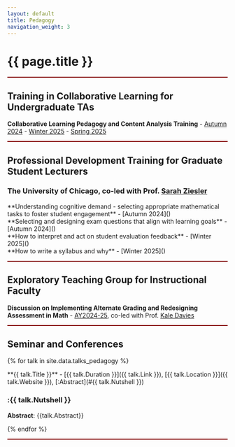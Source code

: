 ```yaml
---
layout: default
title: Pedagogy
navigation_weight: 3
---
```




<div style="border-bottom: 2px  solid #800000;">

# {{ page.title }}

</div>





<div style="border-bottom: 2px  solid #800000;">


## Training in Collaborative Learning for Undergraduate TAs

**Collaborative Learning Pedagogy and Content Analysis Training** - [Autumn 2024](/assets/syllabi/2024AU_CL1.pdf) - [Winter 2025](/assets/syllabi/2025WI_CL2.pdf) - [Spring 2025](/assets/syllabi/2025SP_CL3.pdf)

</div>

<div style="border-bottom: 2px  solid #800000;">

## Professional Development Training for Graduate Student Lecturers

### The University of Chicago, co-led with Prof. [Sarah Ziesler](https://mathematics.uchicago.edu/people/profile/sarah-ziesler/)


<div class="course">
**Understanding cognitive demand - selecting appropriate mathematical tasks to foster student engagement** - [Autumn 2024]() 
</div>

<div class="course">
**Selecting and designing exam questions that align with learning goals** - [Autumn 2024]()
</div>

<div class="course">
**How to interpret and act on student evaluation feedback** - [Winter 2025]()
</div>

<div class="course">
**How to write a syllabus and why** - [Winter 2025]()
</div>
<p></p>

</div>

<div style="border-bottom: 2px  solid #800000;">

## Exploratory Teaching Group for Instructional Faculty

**Discussion on Implementing Alternate Grading and Redesigning Assessment in Math** - [AY2024-25](https://teaching.uchicago.edu/programs/exploratory-teaching-groups), co-led with Prof. [Kale Davies](https://mathematics.uchicago.edu/people/profile/kale-davies/)

</div>

<div style="border-bottom: 2px  solid #800000;">

## Seminar and Conferences

{% for talk in site.data.talks_pedagogy %}
<div class="course">
**{{ talk.Title }}** - [{{ talk.Duration }}]({{ talk.Link }}), [{{ talk.Location }}]({{ talk.Website }}), [:Abstract](#{{ talk.Nutshell }})

### :{{ talk.Nutshell }}

__Abstract__: {{talk.Abstract}}
</div>
{% endfor %}

<p></p>

</div>
